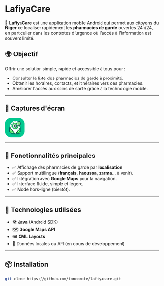 # LafiyaCare 

🎯 **LafiyaCare** est une application mobile Android qui permet aux citoyens du **Niger** de localiser rapidement les **pharmacies de garde** ouvertes 24h/24, en particulier dans les contextes d’urgence où l'accès à l'information est souvent limité.

## 🌍 Objectif

Offrir une solution simple, rapide et accessible à tous pour :

- Consulter la liste des pharmacies de garde à proximité.
- Obtenir les horaires, contacts, et itinéraires vers ces pharmacies.
- Améliorer l'accès aux soins de santé grâce à la technologie mobile.

---

## 📱 Captures d'écran

![LaFiya Care](lafiya_care.png)

---

## 🔧 Fonctionnalités principales

- ✅ Affichage des pharmacies de garde par **localisation**.
- ✅ Support multilingue (**français**, **haoussa**, **zarma**... à venir).
- ✅ Intégration avec **Google Maps** pour la navigation.
- ✅ Interface fluide, simple et légère.
- ✅ Mode hors-ligne (bientôt).

---

## 🚀 Technologies utilisées

- 🛠️ **Java** (Android SDK)
- 🗺️ **Google Maps API**
- 🖼️ **XML Layouts**
- 📂 Données locales ou API (en cours de développement)

---

## 📦 Installation

```bash
git clone https://github.com/toncompte/lafiyacare.git
